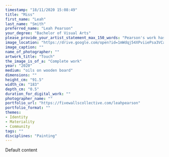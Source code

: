 ```yaml
---
timestamp: "18/11/2020 15:08:49"
title: "Miss"
first_name: "Leah"
last_name: "Smith"
preferred_name: "Leah Pearson"
your_degree: "Bachelor of Visual Arts"
please_provide_your_artist_statement_max_150_words: "Pearson's work has explored themes of intimacy, vulnerability, and the relationship one has with their own body and sense of identity. She renders these themes through generous applications of oil paint to wooden board, favouring oils for their rich colour, vibrancy, and ability to draw the viewer further into the depth of the piece. Pearson's graduating piece, Touch, explores the unique relationship between a collection of adults who consented to photograph themselves from their homes during the height of the pandemic. Arranging these people in a collage-style painting allowed these strangers, separated by distance and circumstance, to be completely vulnerable with each other. The act of nudity is extremely intimate, sensitive, and fragile. Through these current unique circumstances, she has been able to unify people who would never normally interact with strangers in such an exposed way."
image_location: "https://drive.google.com/open?id=1mWdqj54XPviiePsa3VCaNeeOqDjlV652"
image_caption: ""
name_of_photographer: ""
artwork_title: "Touch"
the_image_is_of_a: "Complete work"
year: "2020"
medium: "oils on wooden board"
dimensions: ""
height_cm: "91.5"
width_cm: "183"
depth_cm: "0.5"
duration_for_digital_work: ""
photographer_name: ""
portfolio_url: "https://fivewallscollective.com/leahpearson"
portfolio_format: ""
themes:
- Identity
- Materiality
- Community
tags: ""
disciplines: "Painting"
---
```


Default content